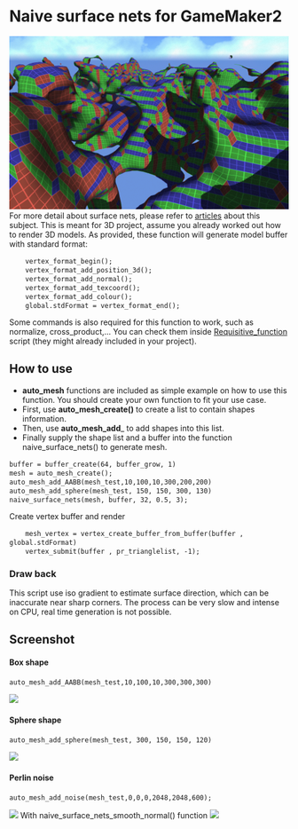 # Naive surface nets for GameMaker2
![](https://github.com/callmeEthan/Naive_surface_nets_GM2/blob/main/screenshot/Untitled.png?raw=true)
For more detail about surface nets, please refer to [articles](https://cerbion.net/blog/understanding-surface-nets/ "articles") about this subject.
This is meant for 3D project, assume you already worked out how to render 3D models.
As provided, these function will generate model buffer with standard format:
```
	vertex_format_begin();
	vertex_format_add_position_3d();
	vertex_format_add_normal();
	vertex_format_add_texcoord();
	vertex_format_add_colour();
	global.stdFormat = vertex_format_end();
```
Some commands is also required for this function to work, such as normalize, cross_product,... You can check them inside [Requisitive_function](https://github.com/callmeEthan/Naive_surface_nets_GM2/blob/main/scripts/Requisitive_function/Requisitive_function.gml "Requisitive_function") script (they might already included in your project).
## How to use
- **auto\_mesh** functions are included as simple example on how to use this function. You should create your own function to fit your use case.
- First, use **auto\_mesh\_create()** to create a list to contain shapes information.
- Then, use **auto\_mesh\_add**_ to add shapes into this list.
- Finally supply the shape list and a buffer into the function naive_surface_nets() to generate mesh.
```
buffer = buffer_create(64, buffer_grow, 1)
mesh = auto_mesh_create();
auto_mesh_add_AABB(mesh_test,10,100,10,300,200,200)
auto_mesh_add_sphere(mesh_test, 150, 150, 300, 130)
naive_surface_nets(mesh, buffer, 32, 0.5, 3);
```
Create vertex buffer and render
```
	mesh_vertex = vertex_create_buffer_from_buffer(buffer , global.stdFormat)
	vertex_submit(buffer , pr_trianglelist, -1);
```
### Draw back
This script use iso gradient to estimate surface direction, which can be inaccurate near sharp corners.
The process can be very slow and intense on CPU, real time generation is not possible.
## Screenshot
#### Box shape
```
auto_mesh_add_AABB(mesh_test,10,100,10,300,300,300)
```
![](https://github.com/callmeEthan/Naive_surface_nets_GM2/blob/main/screenshot/box_strip.png?raw=true)
#### Sphere shape
```
auto_mesh_add_sphere(mesh_test, 300, 150, 150, 120)
```
![](https://github.com/callmeEthan/Naive_surface_nets_GM2/blob/main/screenshot/sphere_strip.png?raw=true)
#### Perlin noise
```
auto_mesh_add_noise(mesh_test,0,0,0,2048,2048,600);
```
![](https://github.com/callmeEthan/Naive_surface_nets_GM2/blob/main/screenshot/noise_strip.png?raw=true)
With naive_surface_nets_smooth_normal() function
![](https://github.com/callmeEthan/Naive_surface_nets_GM2/blob/main/screenshot/noise_normalstrip.png?raw=true)
